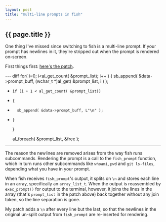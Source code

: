 ```yaml
---
layout: post
title: "multi-line prompts in fish"
---
```


## {{ page.title }}

One thing I've missed since switching to fish is a multi-line prompt. If your prompt has newlines in it, they're stripped out when the prompt is rendered on-screen.

First things first: [here's the patch](http://github.com/benhoskings/fish/commit/3e589050b1ab69e07982fb48e8a3bc80ccf1b09b).

--- diff
  for( i=0; i<al_get_count( &prompt_list); i++ )
  {
    sb_append( &data->prompt_buff, (wchar_t *)al_get( &prompt_list, i ) );
+     if (i + 1 < al_get_count( &prompt_list))
+     {
+       sb_append( &data->prompt_buff, L"\n" );
+     }
  }

  al_foreach( &prompt_list, &free );
---

The reason the newlines are removed arises from the way fish runs subcommands. Rendering the prompt is a call to the `fish_prompt` function, which in turn runs other subcommands like `whoami`, `pwd` and `git ls-files`, depending what you have in your prompt.

When fish receives `fish_prompt`'s output, it splits on `\n` and stores each line in an array, specifically an `array_list_t`. When the output is reassembled by `exec_prompt()` for output to the terminal, however, it joins the lines in the array (that's `prompt_list` in the patch above) back together without any join token, so the line separation is gone.

My patch adds a `\n` after every line but the last, so that the newlines in the original un-split output from `fish_prompt` are re-inserted for rendering.

